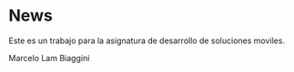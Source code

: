 # News

Este es un trabajo para la asignatura de desarrollo de soluciones moviles.

Marcelo Lam Biaggini

